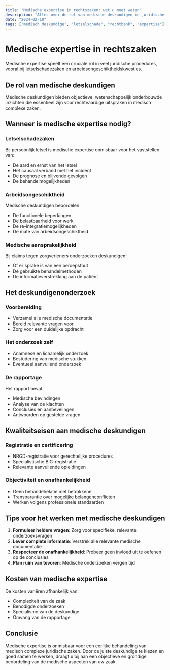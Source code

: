 ```yaml
---
title: "Medische expertise in rechtszaken: wat u moet weten"
description: "Alles over de rol van medische deskundigen in juridische procedures. Van letselschade tot arbeidsongeschiktheid."
date: "2024-02-10"
tags: ["medisch deskundige", "letselschade", "rechtbank", "expertise"]
---
```


# Medische expertise in rechtszaken

Medische expertise speelt een cruciale rol in veel juridische procedures, vooral bij letselschadezaken en arbeidsongeschiktheidskwesties.

## De rol van medische deskundigen

Medische deskundigen bieden objectieve, wetenschappelijk onderbouwde inzichten die essentieel zijn voor rechtvaardige uitspraken in medisch complexe zaken.

## Wanneer is medische expertise nodig?

### Letselschadezaken
Bij persoonlijk letsel is medische expertise onmisbaar voor het vaststellen van:
- De aard en ernst van het letsel
- Het causaal verband met het incident
- De prognose en blijvende gevolgen
- De behandelmogelijkheden

### Arbeidsongeschiktheid
Medische deskundigen beoordelen:
- De functionele beperkingen
- De belastbaarheid voor werk
- De re-integratiemogelijkheden
- De mate van arbeidsongeschiktheid

### Medische aansprakelijkheid
Bij claims tegen zorgverleners onderzoeken deskundigen:
- Of er sprake is van een beroepsfout
- De gebruikte behandelmethoden
- De informatieverstrekking aan de patiënt

## Het deskundigenonderzoek

### Voorbereiding
- Verzamel alle medische documentatie
- Bereid relevante vragen voor
- Zorg voor een duidelijke opdracht

### Het onderzoek zelf
- Anamnese en lichamelijk onderzoek
- Bestudering van medische stukken
- Eventueel aanvullend onderzoek

### De rapportage
Het rapport bevat:
- Medische bevindingen
- Analyse van de klachten
- Conclusies en aanbevelingen
- Antwoorden op gestelde vragen

## Kwaliteitseisen aan medische deskundigen

### Registratie en certificering
- NRGD-registratie voor gerechtelijke procedures
- Specialistische BIG-registratie
- Relevante aanvullende opleidingen

### Objectiviteit en onafhankelijkheid
- Geen behandelrelatie met betrokkene
- Transparantie over mogelijke belangenconflicten
- Werken volgens professionele standaarden

## Tips voor het werken met medische deskundigen

1. **Formuleer heldere vragen**: Zorg voor specifieke, relevante onderzoeksvragen
2. **Lever complete informatie**: Verstrek alle relevante medische documentatie
3. **Respecteer de onafhankelijkheid**: Probeer geen invloed uit te oefenen op de conclusies
4. **Plan ruim van tevoren**: Medische onderzoeken vergen tijd

## Kosten van medische expertise

De kosten variëren afhankelijk van:
- Complexiteit van de zaak
- Benodigde onderzoeken
- Specialisme van de deskundige
- Omvang van de rapportage

## Conclusie

Medische expertise is onmisbaar voor een eerlijke behandeling van medisch complexe juridische zaken. Door de juiste deskundige te kiezen en goed samen te werken, draagt u bij aan een objectieve en grondige beoordeling van de medische aspecten van uw zaak.